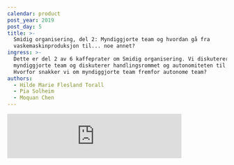 ```yaml
---
calendar: product
post_year: 2019
post_day: 5
title: >-
  Smidig organisering, del 2: Myndiggjorte team og hvordan gå fra
  vaskemaskinproduksjon til... noe annet?
ingress: >-
  Dette er del 2 av 6 kaffeprater om Smidig organisering. Vi diskuterer
  myndiggjorte team og diskuterer handlingsrommet og autonomiteten til teamene.
  Hvorfor snakker vi om myndiggjorte team fremfor autonome team?
authors:
  - Hilde Marie Flesland Torall
  - Pia Solheim
  - Moquan Chen
---
```

<iframe src="https://anchor.fm/kaffeprathosbekk/embed" height="102px" width="400px" frameborder="0" scrolling="no"></iframe>

